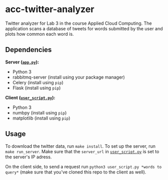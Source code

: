 # acc-twitter-analyzer

Twitter analyzer for Lab 3 in the course Applied Cloud Computing. The application scans a database of tweets for words submitted by the user and plots how common each word is.

## Dependencies

**Server ([`app.py`](./app.py)):**

- Python 3
- rabbitmq-server (install using your package manager)
- Celery (install using `pip`)
- Flask (install using `pip`)

**Client ([`user_script.py`](./user_script.py)):**

- Python 3
- numbpy (install using `pip`)
- matplotlib (install using `pip`)

## Usage

To download the twitter data, run `make install`. To set up the server, run `make run_server`. Make sure that the `server_url` in [`user_script.py`](./user_script.py) is set to the server's IP adress.

On the client side, to send a request run `python3 user_script.py *words to query*` (make sure that you've cloned this repo to the client as well).
